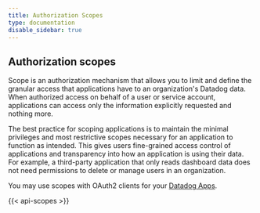 ```yaml
---
title: Authorization Scopes
type: documentation
disable_sidebar: true
---
```

## Authorization scopes

Scope is an authorization mechanism that allows you to limit and define the granular access that applications have to an organization's Datadog data. When authorized access on behalf of a user or service account, applications can access only the information explicitly requested and nothing more.

The best practice for scoping applications is to maintain the minimal privileges and most restrictive scopes necessary for an application to function as intended. This gives users fine-grained access control of applications and transparency into how an application is using their data. For example, a third-party application that only reads dashboard data does not need permissions to delete or manage users in an organization.

You may use scopes with OAuth2 clients for your [Datadog Apps][1].

{{< api-scopes >}}

[1]: https://docs.datadoghq.com/developers/datadog_apps/#oauth-api-access
